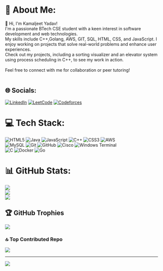 # 💫 About Me:
👋 Hi, I'm Kamaljeet Yadav!<br>I'm a passionate BTech CSE student with a keen interest in software development and web technologies. <br>My skills include C++,Golang, AWS, GIT, SQL, HTML, CSS, and JavaScript. I enjoy working on projects that solve real-world problems and enhance user experiences.<br> Check out my projects, including a sorting visualizer and an elevator system using process scheduling in C++, to see my work in action.<br><br>Feel free to connect with me for collaboration or peer tutoring!<br><br>


## 🌐 Socials:
[![LinkedIn](https://img.shields.io/badge/LinkedIn-%230077B5.svg?logo=linkedin&logoColor=white)](https://linkedin.com/in/kamaljeet-yadav) 
[![LeetCode](https://img.shields.io/badge/LeetCode-%2300A2C3.svg?logo=leetcode&logoColor=white)](https://leetcode.com/u/Kamaljeet_yadav/)
[![Codeforces](https://img.shields.io/badge/Codeforces-%23F79F1A.svg?logo=codeforces&logoColor=white)](https://codeforces.com/profile/kamaljeet_01)



# 💻 Tech Stack:
![HTML5](https://img.shields.io/badge/html5-%23E34F26.svg?style=plastic&logo=html5&logoColor=white) ![Java](https://img.shields.io/badge/java-%23ED8B00.svg?style=plastic&logo=openjdk&logoColor=white) ![JavaScript](https://img.shields.io/badge/javascript-%23323330.svg?style=plastic&logo=javascript&logoColor=%23F7DF1E) ![C++](https://img.shields.io/badge/c++-%2300599C.svg?style=plastic&logo=c%2B%2B&logoColor=white) ![CSS3](https://img.shields.io/badge/css3-%231572B6.svg?style=plastic&logo=css3&logoColor=white) ![AWS](https://img.shields.io/badge/AWS-%23FF9900.svg?style=plastic&logo=amazon-aws&logoColor=white)<br> ![MySQL](https://img.shields.io/badge/mysql-4479A1.svg?style=plastic&logo=mysql&logoColor=white) ![Git](https://img.shields.io/badge/git-%23F05033.svg?style=plastic&logo=git&logoColor=white) ![GitHub](https://img.shields.io/badge/github-%23121011.svg?style=plastic&logo=github&logoColor=white) ![Cisco](https://img.shields.io/badge/cisco-%23049fd9.svg?style=plastic&logo=cisco&logoColor=black) ![Windows Terminal](https://img.shields.io/badge/Windows%20Terminal-%234D4D4D.svg?style=plastic&logo=windows-terminal&logoColor=white) <br>![C](https://img.shields.io/badge/c-%2300599C.svg?style=plastic&logo=c&logoColor=white)
![Docker](https://img.shields.io/badge/docker-%23F05033.svg?style=plastic&logo=docker&logoColor=white) ![Go](https://img.shields.io/badge/go-%2300599C.svg?style=plastic&logo=go&logoColor=white)
# 📊 GitHub Stats:
![](https://github-readme-stats.vercel.app/api?username=Kamaljeet-01&theme=vue&hide_border=false&include_all_commits=false&count_private=false)<br/>
![](https://github-readme-streak-stats.herokuapp.com/?user=Kamaljeet-01&theme=vue&hide_border=false)<br/>
![](https://github-readme-stats.vercel.app/api/top-langs/?username=Kamaljeet-01&theme=vue&hide_border=false&include_all_commits=false&count_private=false&layout=compact)

## 🏆 GitHub Trophies
![](https://github-profile-trophy.vercel.app/?username=Kamaljeet-01&theme=vue&no-frame=false&no-bg=false&margin-w=4)

### 🔝 Top Contributed Repo
![](https://github-contributor-stats.vercel.app/api?username=Kamaljeet-01&limit=5&theme=dark&combine_all_yearly_contributions=true)

---
[![](https://visitcount.itsvg.in/api?id=Kamaljeet-01&icon=5&color=3)](https://visitcount.itsvg.in)

<!-- Proudly created with GPRM ( https://gprm.itsvg.in ) -->
